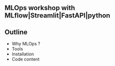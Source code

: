 ## MLOps workshop with MLflow|Streamlit|FastAPI|python

## Outline
- Why MLOps ?
- Tools
- Installation
- Code content